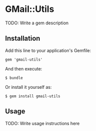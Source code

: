 # GMail::Utils

TODO: Write a gem description

## Installation

Add this line to your application's Gemfile:

    gem 'gmail-utils'

And then execute:

    $ bundle

Or install it yourself as:

    $ gem install gmail-utils

## Usage

TODO: Write usage instructions here
